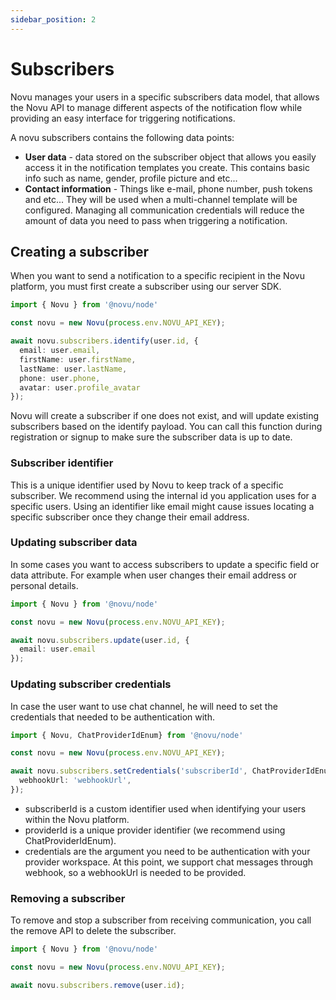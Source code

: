 ```yaml
---
sidebar_position: 2
---
```


# Subscribers

Novu manages your users in a specific subscribers data model, that allows the Novu API to manage different aspects of the notification flow while providing an easy interface for triggering notifications.

A novu subscribers contains the following data points:

- **User data** - data stored on the subscriber object that allows you easily access it in the notification templates you create. This contains basic info such as name, gender, profile picture and etc...
- **Contact information** - Things like e-mail, phone number, push tokens and etc... They will be used when a multi-channel template will be configured. Managing all communication credentials will reduce the amount of data you need to pass when triggering a notification.

## Creating a subscriber

When you want to send a notification to a specific recipient in the Novu platform, you must first create a subscriber using our server SDK.

```typescript
import { Novu } from '@novu/node'

const novu = new Novu(process.env.NOVU_API_KEY);

await novu.subscribers.identify(user.id, {
  email: user.email,
  firstName: user.firstName,
  lastName: user.lastName,
  phone: user.phone,
  avatar: user.profile_avatar
});
```

Novu will create a subscriber if one does not exist, and will update existing subscribers based on the identify payload. You can call this function during registration or signup to make sure the subscriber data is up to date.

### Subscriber identifier

This is a unique identifier used by Novu to keep track of a specific subscriber. We recommend using the internal id you application uses for a specific users.
Using an identifier like email might cause issues locating a specific subscriber once they change their email address.

### Updating subscriber data

In some cases you want to access subscribers to update a specific field or data attribute. For example when user changes their email address or personal details.

```typescript
import { Novu } from '@novu/node'

const novu = new Novu(process.env.NOVU_API_KEY);

await novu.subscribers.update(user.id, {
  email: user.email
});
```

### Updating subscriber credentials

In case the user want to use chat channel, he will need to set the credentials that needed to be authentication with.

```typescript
import { Novu, ChatProviderIdEnum} from '@novu/node'

const novu = new Novu(process.env.NOVU_API_KEY);

await novu.subscribers.setCredentials('subscriberId', ChatProviderIdEnum.Slack, {
  webhookUrl: 'webhookUrl',
});
```

- subscriberId is a custom identifier used when identifying your users within the Novu platform.
- providerId is a unique provider identifier (we recommend using ChatProviderIdEnum).
- credentials are the argument you need to be authentication with your provider workspace. At this point, we support chat messages through webhook, so a webhookUrl is needed to be provided.

### Removing a subscriber

To remove and stop a subscriber from receiving communication, you call the remove API to delete the subscriber.

```typescript
import { Novu } from '@novu/node'

const novu = new Novu(process.env.NOVU_API_KEY);

await novu.subscribers.remove(user.id);
```

